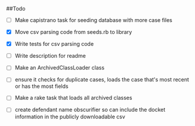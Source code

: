 



##Todo

-  [ ]  Make capistrano task for seeding database with more case files

-  [X]  Move csv parsing code from seeds.rb to library 

-  [X]  Write tests for csv parsing code

-  [ ]  Write description for readme

-  [ ]  Make an ArchivedClassLoader class

  -  [ ]  ensure it checks for duplicate cases, loads the case that's most recent or has the most fields

-  [ ]  Make a rake task that loads all archived classes

-  [ ]  create defendant name obscurifier so can include the docket information in the publicly downloadable csv





